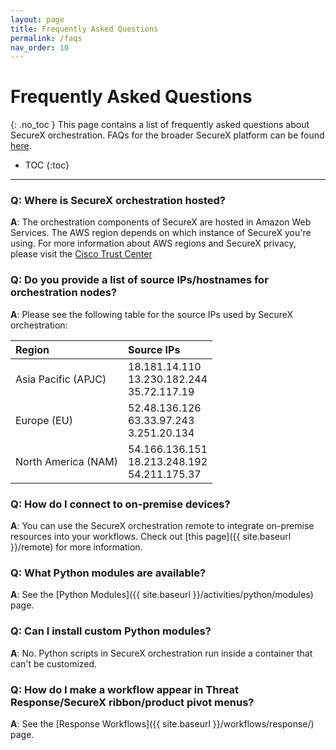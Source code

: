 ```yaml
---
layout: page
title: Frequently Asked Questions
permalink: /faqs
nav_order: 10
---
```


# Frequently Asked Questions
{: .no_toc }
This page contains a list of frequently asked questions about SecureX orchestration. FAQs for the broader SecureX platform can be found [here](http://cs.co/SecureX_faq).

- TOC
{:toc}

---

### Q: Where is SecureX orchestration hosted?
**A**: The orchestration components of SecureX are hosted in Amazon Web Services. The AWS region depends on which instance of SecureX you're using. For more information about AWS regions and SecureX privacy, please visit the [Cisco Trust Center](https://trustportal.cisco.com#/1592946938366835)

### Q: Do you provide a list of source IPs/hostnames for orchestration nodes?
**A**: Please see the following table for the source IPs used by SecureX orchestration:

| Region | Source IPs |
|:-------|:-----------|
| Asia Pacific (APJC) | 18.181.14.110<br />13.230.182.244<br />35.72.117.19 |
| Europe (EU) | 52.48.136.126<br />63.33.97.243<br />3.251.20.134 |
| North America (NAM) | 54.166.136.151<br />18.213.248.192<br />54.211.175.37 |

### Q: How do I connect to on-premise devices?
**A**: You can use the SecureX orchestration remote to integrate on-premise resources into your workflows. Check out [this page]({{ site.baseurl }}/remote) for more information.

### Q: What Python modules are available?
**A**: See the [Python Modules]({{ site.baseurl }}/activities/python/modules) page.

### Q: Can I install custom Python modules?
**A**: No. Python scripts in SecureX orchestration run inside a container that can't be customized.

### Q: How do I make a workflow appear in Threat Response/SecureX ribbon/product pivot menus?
**A**: See the [Response Workflows]({{ site.baseurl }}/workflows/response/) page.